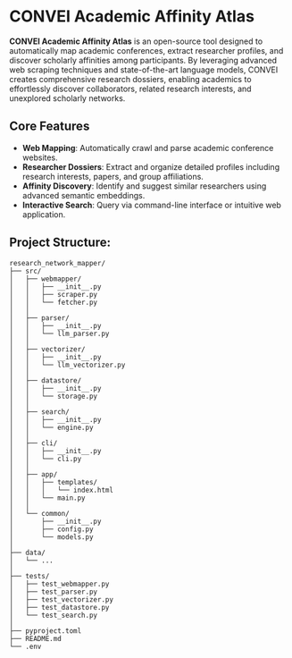 # CONVEI Academic Affinity Atlas

**CONVEI Academic Affinity Atlas** is an open-source tool designed to automatically map academic conferences, extract researcher profiles, and discover scholarly affinities among participants. By leveraging advanced web scraping techniques and state-of-the-art language models, CONVEI creates comprehensive research dossiers, enabling academics to effortlessly discover collaborators, related research interests, and unexplored scholarly networks.

## Core Features

- **Web Mapping**: Automatically crawl and parse academic conference websites.
- **Researcher Dossiers**: Extract and organize detailed profiles including research interests, papers, and group affiliations.
- **Affinity Discovery**: Identify and suggest similar researchers using advanced semantic embeddings.
- **Interactive Search**: Query via command-line interface or intuitive web application.


## Project Structure:

```
research_network_mapper/
├── src/
│   ├── webmapper/
│   │   ├── __init__.py
│   │   ├── scraper.py
│   │   └── fetcher.py
│   │
│   ├── parser/
│   │   ├── __init__.py
│   │   └── llm_parser.py
│   │
│   ├── vectorizer/
│   │   ├── __init__.py
│   │   └── llm_vectorizer.py
│   │
│   ├── datastore/
│   │   ├── __init__.py
│   │   └── storage.py
│   │
│   ├── search/
│   │   ├── __init__.py
│   │   └── engine.py
│   │
│   ├── cli/
│   │   ├── __init__.py
│   │   └── cli.py
│   │
│   ├── app/
│   │   ├── templates/
│   │   │   └── index.html
│   │   └── main.py
│   │
│   └── common/
│       ├── __init__.py
│       ├── config.py
│       └── models.py
│
├── data/
│   └── ...
│
├── tests/
│   ├── test_webmapper.py
│   ├── test_parser.py
│   ├── test_vectorizer.py
│   ├── test_datastore.py
│   └── test_search.py
│
├── pyproject.toml
├── README.md
└── .env
```
